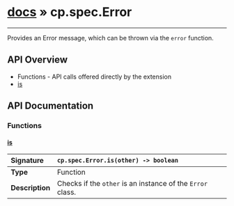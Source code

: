 # [docs](index.md) » cp.spec.Error
---

Provides an Error message, which can be thrown via the `error` function.

## API Overview
* Functions - API calls offered directly by the extension
 * [is](#is)

## API Documentation

### Functions

#### [is](#is)
| <span style="float: left;">**Signature**</span> | <span style="float: left;">`cp.spec.Error.is(other) -> boolean` </span>                                                          |
| -----------------------------------------------------|---------------------------------------------------------------------------------------------------------|
| **Type**                                             | Function |
| **Description**                                      | Checks if the `other` is an instance of the `Error` class. |

